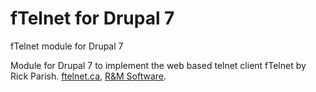 fTelnet for Drupal 7
==============

fTelnet module for Drupal 7

Module for Drupal 7 to implement the web based telnet client fTelnet by Rick Parish.
<a href="http://ftelnet.ca">ftelnet.ca</a>, <a href="http://randm.ca">R&M Software</a>.
